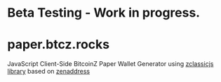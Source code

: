 # Beta Testing - Work in progress.

# paper.btcz.rocks
JavaScript Client-Side BitcoinZ Paper Wallet Generator using [zclassicjs library](https://github.com/BTCP-community/zclassicjs) based on [zenaddress](https://github.com/ZencashOfficial/zenaddress)
